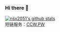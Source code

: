 ### Hi there 👋
[![nsv2051's github stats](https://github-readme-stats.vercel.app/api?username=nsv2051&theme=highcontrast)](https://github.com/nsv2051/nsv2051)
</br>
短链服务：[CCW.PW](http://ccw.pw/)
